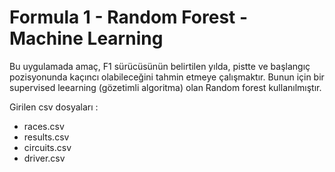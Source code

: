 # Formula 1 - Random Forest - Machine Learning



Bu uygulamada amaç, F1 sürücüsünün belirtilen yılda, pistte ve başlangıç pozisyonunda 
kaçıncı olabileceğini tahmin etmeye çalışmaktır.
Bunun için bir supervised leearning (gözetimli algoritma) olan Random forest kullanılmıştır.

Girilen csv dosyaları :
* races.csv
* results.csv
* circuits.csv
* driver.csv


